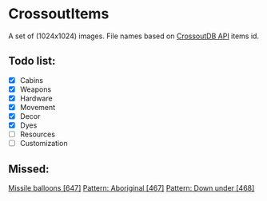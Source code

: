 # CrossoutItems
A set of (1024x1024) images. File names based on [CrossoutDB API](https://github.com/Zicore/CrossoutMarket#crossoutdb-api) items id.


## Todo list:
 - [x] Cabins
 - [x] Weapons
 - [x] Hardware
 - [x] Movement
 - [x] Decor
 - [x] Dyes
 - [ ] Resources
 - [ ] Customization

 ## Missed:
 [Missile balloons [647]](https://crossoutdb.com/item/647)
 [Pattern: Aboriginal [467]](https://crossoutdb.com/item/467)
 [Pattern: Down under [468]](https://crossoutdb.com/item/468)
